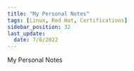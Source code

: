 ```yaml
---
title: "My Personal Notes"
tags: [Linux, Red Hat, Certifications]
sidebar_position: 32
last_update:
  date: 7/8/2022
---
```


My Personal Notes
